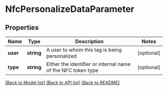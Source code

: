 # NfcPersonalizeDataParameter

## Properties
Name | Type | Description | Notes
------------ | ------------- | ------------- | -------------
**user** | **string** | A user to whom this tag is being personalized | [optional] 
**type** | **string** | Either the identifier or internal name of fhe NFC token type | [optional] 

[[Back to Model list]](../../README.md#documentation-for-models) [[Back to API list]](../../README.md#documentation-for-api-endpoints) [[Back to README]](../../README.md)


